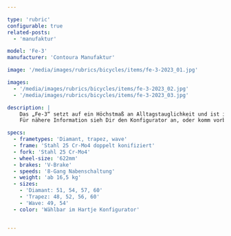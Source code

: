 ```yaml
---

type: 'rubric'
configurable: true
related-posts:
  - 'manufaktur'

model: 'Fe-3'
manufacturer: 'Contoura Manufaktur'

image: '/media/images/rubrics/bicycles/items/fe-3-2023_01.jpg'

images:
  - '/media/images/rubrics/bicycles/items/fe-3-2023_02.jpg'
  - '/media/images/rubrics/bicycles/items/fe-3-2023_03.jpg'

description: |
    Das „Fe-3“ setzt auf ein Höchstmaß an Alltagstauglichkeit und ist in drei Rahmenformen individuell konfigurierbar. Hier findet der bekennende Manufaktur-Liebhaber alles was das Herz begehrt und kann sein Unikat erstellen. 8-Gang Nabenschaltung mit oder ohne Rücktritt stehen zur Wahl.
    Für nähere Information sieh Dir den Konfigurator an, oder komm vorbei und lass Dich unverbindlich beraten.

specs:
  - frametypes: 'Diamant, trapez, wave'
  - frame: 'Stahl 25 Cr-Mo4 doppelt konifiziert'
  - fork: 'Stahl 25 Cr-Mo4'
  - wheel-size: '622mm'
  - brakes: 'V-Brake'
  - speeds: '8-Gang Nabenschaltung'
  - weight: 'ab 16,5 kg'
  - sizes:
    - 'Diamant: 51, 54, 57, 60'
    - 'Trapez: 48, 52, 56, 60'
    - 'Wave: 49, 54'
  - color: 'Wählbar im Hartje Konfigurator'


---
```

